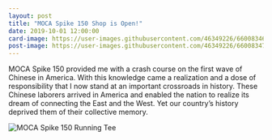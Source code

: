 ```yaml
---
layout: post
title: "MOCA Spike 150 Shop is Open!"
date: 2019-10-01 12:00:00
card-image: https://user-images.githubusercontent.com/46349226/66008346-fc860100-e483-11e9-8e1b-1bd60f822748.jpg
post-image: https://user-images.githubusercontent.com/46349226/66008347-fc860100-e483-11e9-9299-eb9a75c8cbb6.jpg
---
```



<!--more-->

MOCA Spike 150 provided me with a crash course on the first wave of Chinese in America. With this knowledge came a realization and a dose of responsibility that I now stand at an important crossroads in history.  These Chinese laborers arrived in America and enabled the nation to realize its dream of connecting the East and the West.  Yet our country’s history deprived them of their collective memory.  

![MOCA Spike 150 Running Tee](https://user-images.githubusercontent.com/46349226/66008702-871b3000-e485-11e9-8996-ffc4d804ab4a.jpg "MOCA Spike 150 Running Tee")

